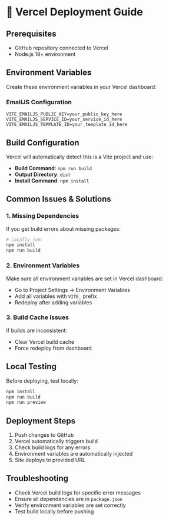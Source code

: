 # 🚀 Vercel Deployment Guide

## Prerequisites
- GitHub repository connected to Vercel
- Node.js 18+ environment

## Environment Variables
Create these environment variables in your Vercel dashboard:

### EmailJS Configuration
```
VITE_EMAILJS_PUBLIC_KEY=your_public_key_here
VITE_EMAILJS_SERVICE_ID=your_service_id_here
VITE_EMAILJS_TEMPLATE_ID=your_template_id_here
```

## Build Configuration
Vercel will automatically detect this is a Vite project and use:
- **Build Command**: `npm run build`
- **Output Directory**: `dist`
- **Install Command**: `npm install`

## Common Issues & Solutions

### 1. Missing Dependencies
If you get build errors about missing packages:
```bash
# Locally run:
npm install
npm run build
```

### 2. Environment Variables
Make sure all environment variables are set in Vercel dashboard:
- Go to Project Settings → Environment Variables
- Add all variables with `VITE_` prefix
- Redeploy after adding variables

### 3. Build Cache Issues
If builds are inconsistent:
- Clear Vercel build cache
- Force redeploy from dashboard

## Local Testing
Before deploying, test locally:
```bash
npm install
npm run build
npm run preview
```

## Deployment Steps
1. Push changes to GitHub
2. Vercel automatically triggers build
3. Check build logs for any errors
4. Environment variables are automatically injected
5. Site deploys to provided URL

## Troubleshooting
- Check Vercel build logs for specific error messages
- Ensure all dependencies are in `package.json`
- Verify environment variables are set correctly
- Test build locally before pushing 